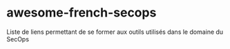 # awesome-french-secops
Liste de liens permettant de se former aux outils utilisés dans le domaine du SecOps
